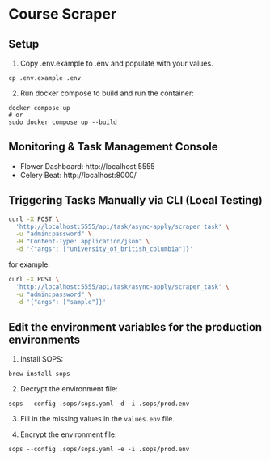 # Course Scraper


## Setup
1. Copy .env.example to .env and populate with your values.
```
cp .env.example .env
```

2. Run docker compose to build and run the container:
```
docker compose up
# or
sudo docker compose up --build
```


## Monitoring & Task Management Console

- Flower Dashboard: http://localhost:5555
- Celery Beat: http://localhost:8000/


## Triggering Tasks Manually via CLI (Local Testing)

```bash
curl -X POST \
  'http://localhost:5555/api/task/async-apply/scraper_task' \
  -u "admin:password" \
  -H "Content-Type: application/json" \
  -d '{"args": ["university_of_british_columbia"]}'
```
for example:
```bash
curl -X POST \
  'http://localhost:5555/api/task/async-apply/scraper_task' \
  -u "admin:password" \
  -d '{"args": ["sample"]}'
```


## Edit the environment variables for the production environments

1. Install SOPS:
```
brew install sops
```

2. Decrypt the environment file:
```
sops --config .sops/sops.yaml -d -i .sops/prod.env
```

3. Fill in the missing values in the `values.env` file.

4. Encrypt the environment file:
```
sops --config .sops/sops.yaml -e -i .sops/prod.env
```
